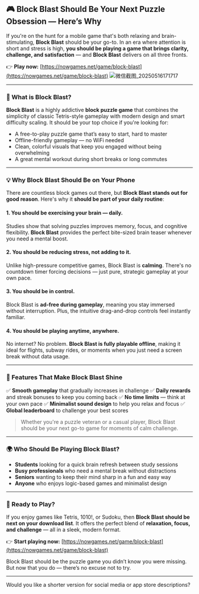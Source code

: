 
## 🎮 Block Blast Should Be Your Next Puzzle Obsession — Here’s Why

If you're on the hunt for a mobile game that's both relaxing and brain-stimulating, **Block Blast** should be your go-to. In an era where attention is short and stress is high, **you should be playing a game that brings clarity, challenge, and satisfaction** — and **Block Blast** delivers on all three fronts.

👉 **Play now:** [https://nowgames.net/game/block-blast](https://nowgames.net/game/block-blast)
![微信截图_20250516171717](https://github.com/user-attachments/assets/5a63f553-00d3-4cd8-8932-05da590e52aa)


---

### 🧩 What is Block Blast?

**Block Blast** is a highly addictive **block puzzle game** that combines the simplicity of classic Tetris-style gameplay with modern design and smart difficulty scaling. It should be your top choice if you're looking for:

* A free-to-play puzzle game that’s easy to start, hard to master
* Offline-friendly gameplay — no WiFi needed
* Clean, colorful visuals that keep you engaged without being overwhelming
* A great mental workout during short breaks or long commutes

---

### 💡 Why Block Blast Should Be on Your Phone

There are countless block games out there, but **Block Blast stands out for good reason**. Here's why it **should be part of your daily routine**:

#### 1. **You should be exercising your brain — daily.**

Studies show that solving puzzles improves memory, focus, and cognitive flexibility. **Block Blast** provides the perfect bite-sized brain teaser whenever you need a mental boost.

#### 2. **You should be reducing stress, not adding to it.**

Unlike high-pressure competitive games, Block Blast is **calming**. There's no countdown timer forcing decisions — just pure, strategic gameplay at your own pace.

#### 3. **You should be in control.**

Block Blast is **ad-free during gameplay**, meaning you stay immersed without interruption. Plus, the intuitive drag-and-drop controls feel instantly familiar.

#### 4. **You should be playing anytime, anywhere.**

No internet? No problem. **Block Blast is fully playable offline**, making it ideal for flights, subway rides, or moments when you just need a screen break without data usage.

---

### 🚀 Features That Make Block Blast Shine

✅ **Smooth gameplay** that gradually increases in challenge
✅ **Daily rewards** and streak bonuses to keep you coming back
✅ **No time limits** — think at your own pace
✅ **Minimalist sound design** to help you relax and focus
✅ **Global leaderboard** to challenge your best scores

> Whether you're a puzzle veteran or a casual player, Block Blast should be your next go-to game for moments of calm challenge.

---

### 🌍 Who Should Be Playing Block Blast?

* **Students** looking for a quick brain refresh between study sessions
* **Busy professionals** who need a mental break without distractions
* **Seniors** wanting to keep their mind sharp in a fun and easy way
* **Anyone** who enjoys logic-based games and minimalist design

---

### 📲 Ready to Play?

If you enjoy games like Tetris, 1010!, or Sudoku, then **Block Blast should be next on your download list**. It offers the perfect blend of **relaxation, focus, and challenge** — all in a sleek, modern format.

👉 **Start playing now:** [https://nowgames.net/game/block-blast](https://nowgames.net/game/block-blast)

Block Blast should be the puzzle game you didn’t know you were missing. But now that you do — there’s no excuse not to try.

---

Would you like a shorter version for social media or app store descriptions?
